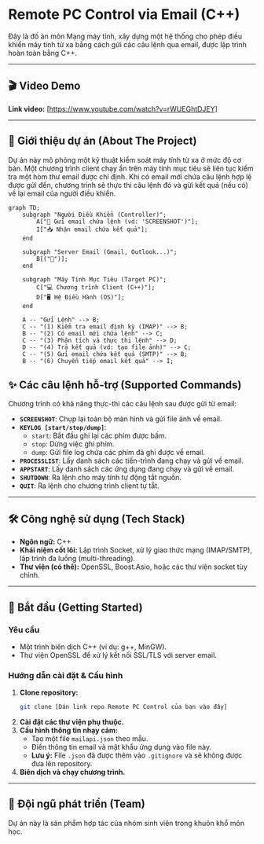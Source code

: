 # Remote PC Control via Email (C++)

Đây là đồ án môn Mạng máy tính, xây dựng một hệ thống cho phép điều khiển máy tính từ xa bằng cách gửi các câu lệnh qua email, được lập trình hoàn toàn bằng C++.

---

## 🎬 Video Demo

**Link video:** [https://www.youtube.com/watch?v=rWUEGhtDJEY]

---

## 📜 Giới thiệu dự án (About The Project)

Dự án này mô phỏng một kỹ thuật kiểm soát máy tính từ xa ở mức độ cơ bản. Một chương trình client chạy ẩn trên máy tính mục tiêu sẽ liên tục kiểm tra một hòm thư email được chỉ định. Khi có email mới chứa câu lệnh hợp lệ được gửi đến, chương trình sẽ thực thi câu lệnh đó và gửi kết quả (nếu có) về lại email của người điều khiển.



```mermaid
graph TD;
    subgraph "Người Điều Khiển (Controller)";
        A["📱 Gửi email chứa lệnh (vd: 'SCREENSHOT')"];
        I["📥 Nhận email chứa kết quả"];
    end

    subgraph "Server Email (Gmail, Outlook...)";
        B[("📧")];
    end

    subgraph "Máy Tính Mục Tiêu (Target PC)";
        C["💻 Chương trình Client (C++)"];
        D["🖥️ Hệ Điều Hành (OS)"];
    end

    A -- "Gửi Lệnh" --> B;
    C -- "(1) Kiểm tra email định kỳ (IMAP)" --> B;
    B -- "(2) Có email mới chứa lệnh" --> C;
    C -- "(3) Phân tích và thực thi lệnh" --> D;
    D -- "(4) Trả kết quả (vd: tạo file ảnh)" --> C;
    C -- "(5) Gửi email chứa kết quả (SMTP)" --> B;
    B -- "(6) Chuyển tiếp email kết quả" --> I;
```
## ✨ Các câu lệnh hỗ-trợ (Supported Commands)

Chương trình có khả năng thực-thi các câu lệnh sau được gửi từ email:

* **`SCREENSHOT`**: Chụp lại toàn bộ màn hình và gửi file ảnh về email.
* **`KEYLOG [start/stop/dump]`**:
    * `start`: Bắt đầu ghi lại các phím được bấm.
    * `stop`: Dừng việc ghi phím.
    * `dump`: Gửi file log chứa các phím đã ghi được về email.
* **`PROCESSLIST`**: Lấy danh sách các tiến-trình đang chạy và gửi về email.
* **`APPSTART`**: Lấy danh sách các ứng dụng đang chạy và gửi về email.
* **`SHUTDOWN`**: Ra lệnh cho máy tính tự động tắt nguồn.
* **`QUIT`**: Ra lệnh cho chương trình client tự tắt.
---

## 🛠️ Công nghệ sử dụng (Tech Stack)

* **Ngôn ngữ:** C++
* **Khái niệm cốt lõi:** Lập trình Socket, xử lý giao thức mạng (IMAP/SMTP), lập trình đa luồng (multi-threading).
* **Thư viện (có thể):** OpenSSL, Boost.Asio, hoặc các thư viện socket tùy chỉnh.

---

## 🚀 Bắt đầu (Getting Started)

### Yêu cầu

* Một trình biên dịch C++ (ví dụ: g++, MinGW).
* Thư viện OpenSSL để xử lý kết nối SSL/TLS với server email.

### Hướng dẫn cài đặt & Cấu hình

1.  **Clone repository:**
    ```sh
    git clone [Dán link repo Remote PC Control của bạn vào đây]
    ```
2.  **Cài đặt các thư viện phụ thuộc.**
3.  **Cấu hình thông tin nhạy cảm:**
    * Tạo một file `mailapi.json` theo mẫu.
    * Điền thông tin email và mật khẩu ứng dụng vào file này.
    * **Lưu ý:** File `.json` đã được thêm vào `.gitignore` và sẽ không được đưa lên repository.
4.  **Biên dịch và chạy chương trình.**

---

## 👥 Đội ngũ phát triển (Team)

Dự án này là sản phẩm hợp tác của nhóm sinh viên trong khuôn khổ môn học.
